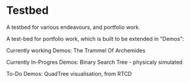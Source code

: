 # Testbed
A testbed for various endeavours, and portfolio work. 

A test-bed for portfolio work, which is built to be extended in "Demos":

Currently working Demos: The Trammel Of Archemides

Currently In-Progres Demos: Binary Search Tree - physicaly simulated

To-Do Demos: QuadTree visualisation, from RTCD
